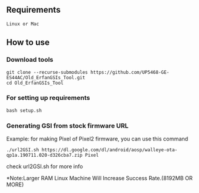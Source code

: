 ## Requirements
    Linux or Mac

## How to use

### Download tools
```
git clone --recurse-submodules https://github.com/UP5468-GE-ES44AC/Old_ErfanGSIs_Tool.git
cd Old_ErfanGSIs_Tool
```

### For setting up requirements
    bash setup.sh

### Generating GSI from stock firmware URL
Example: for making Pixel of Pixel2 firmware, you can use this command
```
./url2GSI.sh https://dl.google.com/dl/android/aosp/walleye-ota-qp1a.190711.020-d326cba7.zip Pixel
```
check url2GSI.sh for more info

*Note:Larger RAM Linux Machine Will Increase Success Rate.(8192MB OR MORE)
